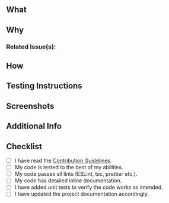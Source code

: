 <!--
Thanks for taking the time to submit a Pull Request.
Please make sure to review the [Contribution Guidelines](../DEVELOPMENT.md) before submitting your PR.
-->

## What

<!-- In a few words, what does this PR actually change -->

## Why

<!-- Why is this PR necessary? Please any existing previous issue(s) or PR(s) and include a short summary here, too. -->

### Related Issue(s):

<!-- E.g.
- Fixes | Closes | Part of: #123
-->

## How

<!-- How does your PR address the issue at hand? What are the implementation details? Please be specific. -->

## Testing Instructions

<!-- Please include step by step instructions on how to test this PR. -->
<!-- 1. Open a Post or Page. -->
<!-- 2. Insert a Heading Block. -->
<!-- 3. etc. -->

## Screenshots

<!-- Include relevant screenshots proving the PR works as intended. -->

## Additional Info

<!-- Please include any relevant logs, error output, etc -->

## Checklist

<!--
We encourage you to complete this checklist to the best of your abilities.
If you can't do everything, that's okay too.
Contributing Guidelines: https://github.com/rtCamp/snapwp/blob/develop/.github/CONTRIBUTING.md
-->

-   [ ] I have read the [Contribution Guidelines](../CONTRIBUTING.md).
-   [ ] My code is tested to the best of my abilities.
-   [ ] My code passes all lints (ESLint, tsc, prettier etc.).
-   [ ] My code has detailed inline documentation.
-   [ ] I have added unit tests to verify the code works as intended.
-   [ ] I have updated the project documentation accordingly.

